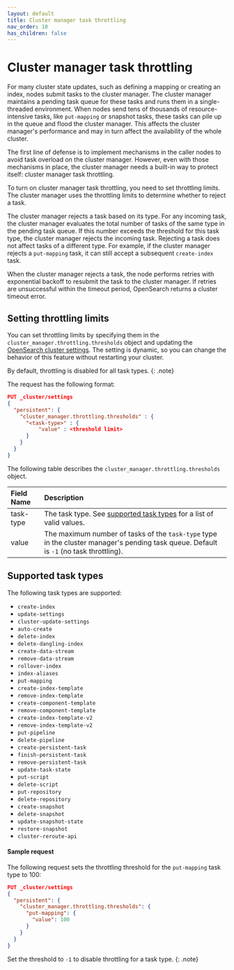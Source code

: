 ```yaml
---
layout: default
title: Cluster manager task throttling
nav_order: 10
has_children: false
---
```


# Cluster manager task throttling

For many cluster state updates, such as defining a mapping or creating an index, nodes submit tasks to the cluster manager. The cluster manager maintains a pending task queue for these tasks and runs them in a single-threaded environment. When nodes send tens of thousands of resource-intensive tasks, like `put-mapping` or snapshot tasks, these tasks can pile up in the queue and flood the cluster manager. This affects the cluster manager's performance and may in turn affect the availability of the whole cluster. 

The first line of defense is to implement mechanisms in the caller nodes to avoid task overload on the cluster manager. However, even with those mechanisms in place, the cluster manager needs a built-in way to protect itself: cluster manager task throttling.

To turn on cluster manager task throttling, you need to set throttling limits. The cluster manager uses the throttling limits to determine whether to reject a task. 

The cluster manager rejects a task based on its type. For any incoming task, the cluster manager evaluates the total number of tasks of the same type in the pending task queue. If this number exceeds the threshold for this task type, the cluster manager rejects the incoming task. Rejecting a task does not affect tasks of a different type. For example, if the cluster manager rejects a `put-mapping` task, it can still accept a subsequent `create-index` task. 

When the cluster manager rejects a task, the node performs retries with exponential backoff to resubmit the task to the cluster manager. If retries are unsuccessful within the timeout period, OpenSearch returns a cluster timeout error.

## Setting throttling limits

You can set throttling limits by specifying them in the `cluster_manager.throttling.thresholds` object and updating the [OpenSearch cluster settings]({{site.url}}{{site.baseurl}}/api-reference/cluster-settings). The setting is dynamic, so you can change the behavior of this feature without restarting your cluster.

By default, throttling is disabled for all task types.
{: .note}

The request has the following format:

```json
PUT _cluster/settings
{
  "persistent": {
    "cluster_manager.throttling.thresholds" : {
      "<task-type>" : {
          "value" : <threshold limit>
      }
    }
  }
}
```

The following table describes the `cluster_manager.throttling.thresholds` object.

Field Name | Description
:--- | :---
task-type | The task type. See [supported task types](#supported-task-types) for a list of valid values.
value | The maximum number of tasks of the `task-type` type in the cluster manager's pending task queue. Default is `-1` (no task throttling).  

## Supported task types

The following task types are supported:

- `create-index` 
- `update-settings` 
- `cluster-update-settings` 
- `auto-create` 
- `delete-index` 
- `delete-dangling-index` 
- `create-data-stream` 
- `remove-data-stream` 
- `rollover-index` 
- `index-aliases` 
- `put-mapping` 
- `create-index-template` 
- `remove-index-template` 
- `create-component-template` 
- `remove-component-template` 
- `create-index-template-v2` 
- `remove-index-template-v2` 
- `put-pipeline` 
- `delete-pipeline` 
- `create-persistent-task` 
- `finish-persistent-task` 
- `remove-persistent-task` 
- `update-task-state` 
- `put-script` 
- `delete-script` 
- `put-repository` 
- `delete-repository` 
- `create-snapshot` 
- `delete-snapshot` 
- `update-snapshot-state` 
- `restore-snapshot` 
- `cluster-reroute-api`

#### Sample request

The following request sets the throttling threshold for the `put-mapping` task type to 100:

```json
PUT _cluster/settings
{
  "persistent": {
    "cluster_manager.throttling.thresholds": {
      "put-mapping": {
        "value": 100
      }
    }
  }
}
```

Set the threshold to `-1` to disable throttling for a task type. 
{: .note}



